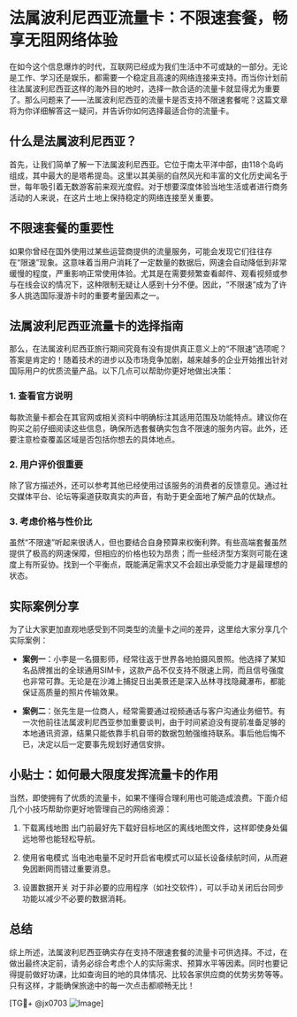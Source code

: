 # 法属波利尼西亚流量卡：不限速套餐，畅享无阻网络体验

在如今这个信息爆炸的时代，互联网已经成为我们生活中不可或缺的一部分。无论是工作、学习还是娱乐，都需要一个稳定且高速的网络连接来支持。而当你计划前往法属波利尼西亚这样的海外目的地时，选择一款合适的流量卡就显得尤为重要了。那么问题来了——法属波利尼西亚的流量卡是否支持不限速套餐呢？这篇文章将为你详细解答这一疑问，并告诉你如何选择最适合你的流量卡。

## 什么是法属波利尼西亚？

首先，让我们简单了解一下法属波利尼西亚。它位于南太平洋中部，由118个岛屿组成，其中最大的是塔希提岛。这里以其美丽的自然风光和丰富的文化历史闻名于世，每年吸引着无数游客前来观光度假。对于想要深度体验当地生活或者进行商务活动的人来说，在这片土地上保持稳定的网络连接至关重要。

## 不限速套餐的重要性

如果你曾经在国外使用过某些运营商提供的流量服务，可能会发现它们往往存在“限速”现象。这意味着当用户消耗了一定数量的数据后，网速会自动降低到非常缓慢的程度，严重影响正常使用体验。尤其是在需要频繁查看邮件、观看视频或参与在线会议的情况下，这种限制无疑让人感到十分不便。因此，“不限速”成为了许多人挑选国际漫游卡时的重要考量因素之一。

## 法属波利尼西亚流量卡的选择指南

那么，在法属波利尼西亚旅行期间究竟有没有提供真正意义上的“不限速”选项呢？答案是肯定的！随着技术的进步以及市场竞争加剧，越来越多的企业开始推出针对国际用户的优质流量产品。以下几点可以帮助你更好地做出决策：

### 1. 查看官方说明
每款流量卡都会在其官网或相关资料中明确标注其适用范围及功能特点。建议你在购买之前仔细阅读这些信息，确保所选套餐确实包含不限速的服务内容。此外，还要注意检查覆盖区域是否包括你想去的具体地点。

### 2. 用户评价很重要
除了官方描述外，还可以参考其他已经使用过该服务的消费者的反馈意见。通过社交媒体平台、论坛等渠道获取真实的声音，有助于更全面地了解产品的优缺点。

### 3. 考虑价格与性价比
虽然“不限速”听起来很诱人，但也要结合自身预算来权衡利弊。有些高端套餐虽然提供了极高的网速保障，但相应的价格也较为昂贵；而一些经济型方案则可能在速度上有所妥协。找到一个平衡点，既能满足需求又不会超出承受能力才是最理想的状态。

## 实际案例分享

为了让大家更加直观地感受到不同类型的流量卡之间的差异，这里给大家分享几个实际案例：

- **案例一**：小李是一名摄影师，经常往返于世界各地拍摄风景照。他选择了某知名品牌推出的全球通用SIM卡，这款产品不仅支持不限速上网，而且信号强度也非常可靠。无论是在沙滩上捕捉日出美景还是深入丛林寻找隐藏瀑布，都能保证高质量的照片传输效果。
  
- **案例二**：张先生是一位商人，经常需要通过视频通话与客户沟通业务细节。有一次他前往法属波利尼西亚参加重要谈判，由于时间紧迫没有提前准备足够的本地通讯资源，结果只能依靠手机自带的数据包勉强维持联系。事后他后悔不已，决定以后一定要事先规划好通信安排。

## 小贴士：如何最大限度发挥流量卡的作用

当然，即使拥有了优质的流量卡，如果不懂得合理利用也可能造成浪费。下面介绍几个小技巧帮助你更好地管理自己的网络资源：

1. 下载离线地图
   出门前最好先下载好目标地区的离线地图文件，这样即使身处偏远地带也能轻松导航。
   
2. 使用省电模式
   当电池电量不足时开启省电模式可以延长设备续航时间，从而避免因断网而错过重要消息。

3. 设置数据开关
   对于非必要的应用程序（如社交软件），可以手动关闭后台同步功能以减少不必要的数据消耗。

## 总结

综上所述，法属波利尼西亚确实存在支持不限速套餐的流量卡可供选择。不过，在做出最终决定前，请务必综合考虑个人的实际需求、预算水平等因素。同时也要记得提前做好功课，比如查询目的地的具体情况、比较各家供应商的优势劣势等等。只有这样，才能确保旅途中的每一次点击都顺畅无比！

[TG💪+ @jx0703 ![Image](https://github.com/user-attachments/assets/dbca1d08-cadb-493c-b0ec-ad6f7a83f270)]